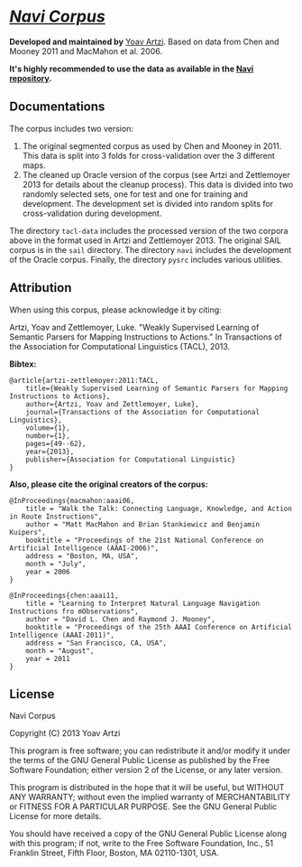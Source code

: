 # [_**Navi Corpus**_](http://yoavartzi.com/navi)

**Developed and maintained by** [Yoav Artzi](http://yoavartzi.com). Based on data from Chen and Mooney 2011 and MacMahon et al. 2006.

**It's highly recommended to use the data as available in the [Navi repository](http://yoavartzi.com/navi).**

## Documentations

The corpus includes two version:
1. The original segmented corpus as used by Chen and Mooney in 2011. This data is split into 3 folds for cross-validation over the 3 different maps.
2. The cleaned up Oracle version of the corpus (see Artzi and Zettlemoyer 2013 for details about the cleanup process). This data is divided into two randomly selected sets, one for test and one for training and development. The development set is divided into random splits for cross-validation during development. 

The directory `tacl-data` includes the processed version of the two corpora above in the format used in Artzi and Zettlemoyer 2013. The original SAIL corpus is in the `sail` directory. The directory `navi` includes the development of the Oracle corpus. Finally, the directory `pysrc` includes various utilities.

## Attribution

When using this corpus, please acknowledge it by citing:

Artzi, Yoav and Zettlemoyer, Luke. "Weakly Supervised Learning of Semantic Parsers for Mapping Instructions to Actions." In Transactions of the Association for Computational Linguistics (TACL), 2013.

**Bibtex:**

    @article{artzi-zettlemoyer:2011:TACL,
        title={Weakly Supervised Learning of Semantic Parsers for Mapping Instructions to Actions},
        author={Artzi, Yoav and Zettlemoyer, Luke},
        journal={Transactions of the Association for Computational Linguistics},
        volume={1},
        number={1},
        pages={49--62},
        year={2013},
        publisher={Association for Computational Linguistic}
    }

**Also, please cite the original creators of the corpus:**

    @InProceedings{macmahon:aaai06,
        title = "Walk the Talk: Connecting Language, Knowledge, and Action in Route Instructions",
        author = "Matt MacMahon and Brian Stankiewicz and Benjamin Kuipers",
        booktitle = "Proceedings of the 21st National Conference on Artificial Intelligence (AAAI-2006)",
        address = "Boston, MA, USA",
        month = "July",
        year = 2006
    } 

    @InProceedings{chen:aaai11,
        title = "Learning to Interpret Natural Language Navigation Instructions fro mObservations",
        author = "David L. Chen and Raymond J. Mooney",
        booktitle = "Proceedings of the 25th AAAI Conference on Artificial Intelligence (AAAI-2011)",
        address = "San Francisco, CA, USA",
        month = "August",
        year = 2011
    } 


## License

Navi Corpus

Copyright (C) 2013 Yoav Artzi

This program is free software; you can redistribute it and/or modify it under
the terms of the GNU General Public License as published by the Free Software
Foundation; either version 2 of the License, or any later version.

This program is distributed in the hope that it will be useful, but WITHOUT
ANY WARRANTY; without even the implied warranty of MERCHANTABILITY or FITNESS
FOR A PARTICULAR PURPOSE. See the GNU General Public License for more
details.

You should have received a copy of the GNU General Public License along with
this program; if not, write to the Free Software Foundation, Inc., 51
Franklin Street, Fifth Floor, Boston, MA 02110-1301, USA.

